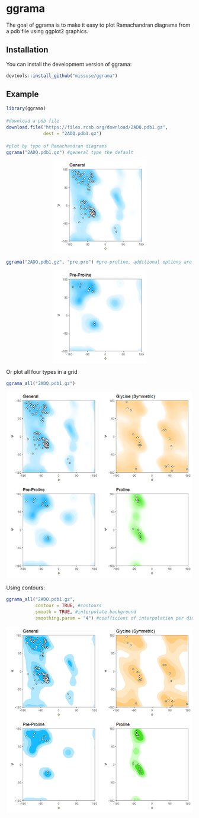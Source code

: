 
<!-- README.md is generated from README.Rmd. Please edit that file -->

# ggrama

<!-- badges: start -->
<!-- badges: end -->

The goal of ggrama is to make it easy to plot Ramachandran diagrams from
a pdb file using ggplot2 graphics.

## Installation

You can install the development version of ggrama:

``` r
devtools::install_github("missuse/ggrama")
```

## Example

``` r
library(ggrama)

#download a pdb file
download.file("https://files.rcsb.org/download/2ADQ.pdb1.gz",
              dest = "2ADQ.pdb1.gz")

#plot by type of Ramachandran diagrams
ggrama("2ADQ.pdb1.gz") #general type the default
```

<img src="man/figures/README-example-1.png" width="50%" style="display: block; margin: auto;" />

``` r
ggrama("2ADQ.pdb1.gz", "pre.pro") #pre-proline, additional options are glycine and proline
```

<img src="man/figures/README-example-2.png" width="50%" style="display: block; margin: auto;" />

Or plot all four types in a grid

``` r
ggrama_all("2ADQ.pdb1.gz")
```

<img src="man/figures/README-example2-1.png" width="100%" />

Using contours:

``` r
ggrama_all("2ADQ.pdb1.gz",
           contour = TRUE, #contours
           smooth = TRUE, #interpolate background
           smoothing.param = "4") #coefficient of interpolation per dimension
```

<img src="man/figures/README-example4-1.png" width="100%" />
